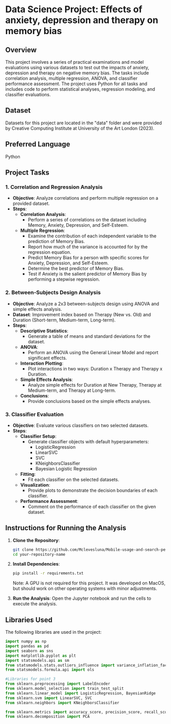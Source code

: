 # Data Science Project: Effects of anxiety, depression and therapy on memory bias

## Overview
This project involves a series of practical examinations and model evaluations using various datasets to test out the impacts of anxiety, depression and therapy on negative memory bias. The tasks include correlation analysis, multiple regression, ANOVA, and classifier performance assessment. The project uses Python for all tasks and includes code to perform statistical analyses, regression modeling, and classifier evaluations.

## Dataset
Datasets for this project are located in the "data" folder and were provided by Creative Computing Institute at University of the Art London (2023).

## Preferred Language
Python

## Project Tasks

### 1. Correlation and Regression Analysis
- **Objective**: Analyze correlations and perform multiple regression on a provided dataset.
- **Steps**:
  - **Correlation Analysis**:
    - Perform a series of correlations on the dataset including Memory, Anxiety, Depression, and Self-Esteem.
  - **Multiple Regression**:
    - Examine the contribution of each independent variable to the prediction of Memory Bias.
    - Report how much of the variance is accounted for by the regression equation.
    - Predict Memory Bias for a person with specific scores for Anxiety, Depression, and Self-Esteem.
    - Determine the best predictor of Memory Bias.
    - Test if Anxiety is the salient predictor of Memory Bias by performing a stepwise regression.

### 2. Between-Subjects Design Analysis
- **Objective**: Analyze a 2x3 between-subjects design using ANOVA and simple effects analysis.
- **Dataset**: Improvement index based on Therapy (New vs. Old) and Duration (Short-term, Medium-term, Long-term).
- **Steps**:
  - **Descriptive Statistics**:
    - Generate a table of means and standard deviations for the dataset.
  - **ANOVA**:
    - Perform an ANOVA using the General Linear Model and report significant effects.
  - **Interaction Plotting**:
    - Plot interactions in two ways: Duration x Therapy and Therapy x Duration.
  - **Simple Effects Analysis**:
    - Analyze simple effects for Duration at New Therapy, Therapy at Medium-term, and Therapy at Long-term.
  - **Conclusions**:
    - Provide conclusions based on the simple effects analyses.

### 3. Classifier Evaluation
- **Objective**: Evaluate various classifiers on two selected datasets.
- **Steps**:
  - **Classifier Setup**:
    - Generate classifier objects with default hyperparameters:
      - LogisticRegression
      - LinearSVC
      - SVC
      - KNeighborsClassifier
      - Bayesian Logistic Regression
  - **Fitting**:
    - Fit each classifier on the selected datasets.
  - **Visualization**:
    - Provide plots to demonstrate the decision boundaries of each classifier.
  - **Performance Assessment**:
    - Comment on the performance of each classifier on the given dataset.

## Instructions for Running the Analysis

1. **Clone the Repository**:
    ```bash
    git clone https://github.com/Mclevesluna/Mobile-usage-and-search-performance.git
    cd your-repository-name
    ```

2. **Install Dependencies**:
    ```bash
    pip install -r requirements.txt
    ```
    Note: A GPU is not required for this project. It was developed on MacOS, but should work on other operating systems with minor adjustments.

3. **Run the Analysis**:
    Open the Jupyter notebook and run the cells to execute the analysis.

## Libraries Used
The following libraries are used in the project:

```python
import numpy as np
import pandas as pd
import seaborn as sns
import matplotlib.pyplot as plt
import statsmodels.api as sm
from statsmodels.stats.outliers_influence import variance_inflation_factor
from statsmodels.formula.api import ols

#Libraries for point 3
from sklearn.preprocessing import LabelEncoder
from sklearn.model_selection import train_test_split
from sklearn.linear_model import LogisticRegression, BayesianRidge
from sklearn.svm import LinearSVC, SVC
from sklearn.neighbors import KNeighborsClassifier

from sklearn.metrics import accuracy_score, precision_score, recall_score, f1_score, classification_report, confusion_matrix
from sklearn.decomposition import PCA
